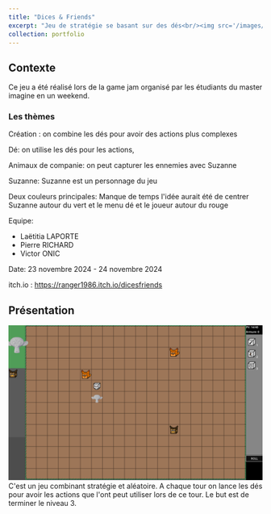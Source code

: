 ```yaml
---
title: "Dices & Friends"
excerpt: "Jeu de stratégie se basant sur des dés<br/><img src='/images/Suzanne.png'>"
collection: portfolio
---
```


## Contexte
Ce jeu a été réalisé lors de la game jam organisé par les étudiants du master imagine en un weekend.

### Les thèmes

Création : on combine les dés pour avoir des actions plus complexes

Dé: on utilise les dés pour les actions,

Animaux de companie: on peut capturer les ennemies avec Suzanne

Suzanne: Suzanne est un personnage du jeu

Deux couleurs principales: Manque de temps l'idée aurait été de centrer Suzanne autour du vert et le menu dé et le joueur autour du rouge


Equipe:
- Laëtitia LAPORTE
- Pierre RICHARD
- Victor ONIC

Date: 23 novembre 2024 - 24 novembre 2024

itch.io : https://ranger1986.itch.io/dicesfriends


## Présentation 
![Gameplay](/images/DicesAndFriends.png)
C'est un jeu combinant stratégie et aléatoire. A chaque tour on lance les dés pour avoir les actions que l'ont peut utiliser lors de ce tour. Le but est de terminer le niveau 3.